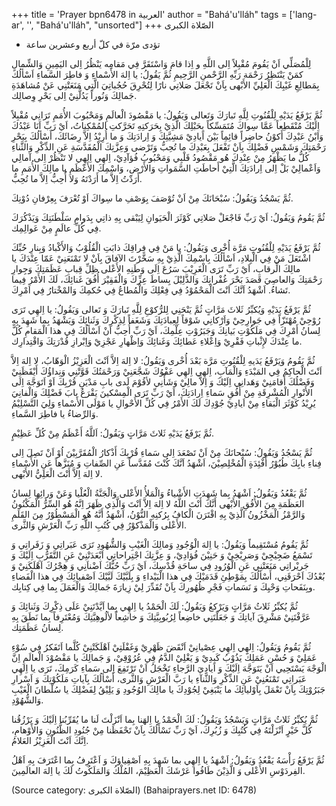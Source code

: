 +++
title = 'Prayer bpn6478 in العربية'
author = "Bahá'u'lláh"
tags = ['lang-ar', '', "Bahá'u'lláh", "unsorted"]
+++
الصّلاة الكبرى
* تؤدى مرّة في كلّ أربع وعشرين ساعة

لِلْمُصَلِّي اَنْ يَقُومَ مُقْبِلاً اِلى اللَّهِ و اِذا قامَ وَاسْتَقَرَّ فِي مَقامِه يَنْظُرُ اِلى اليَمِينِ وَالشِّمالِ كمَنْ يَنْتَظِرُ رَحْمَة رَبِّهِ الرَّحْمنِ الرَّحِيمِ ثُمَّ يَقُولُ:
يا اِلهَ الأَسْماءِ وَ فاطِرَ السَّماءِ اَسْألُكَ بِمَطالِعِ غَيْبِكَ الْعَلِيِّ الأَبْهى بِاَنْ تَجْعَلَ صَلاتِي نارًا لِتُحْرِقَ حُجُباتِيَ الَّتِي مَنَعَتْنِي عَنْ مُشاهَدَةِ جَمالِكَ وَنُوراً يَدُلُّنِيْ اِلى بَحْرِ وِصالِك.

ثُمَّ يَرْفَعُ يَدَيْهِ لِلْقُنُوتِ لِلَّهِ تَبارَكَ وَتَعالى وَيَقُولُ:
يا مَقْصُودَ الْعالَمِ وَمَحْبُوبَ الأُمَمِ تَرَانِي مُقْبِلاً اِلَيْكَ مُنْقَطِعاً عَمَّا سِواكَ مُتَمَسِّكاً بِحَبْلِكَ الَّذِيْ بِحَرَكتِهِ تَحَرَّكتِ المُمْكِناتُ، اَيْ رَبِّ اَنَا عَبْدُكَ وَاَبْنُ عَبْدِكَ أَكوْنُ حاضِراً قائِمِاً بَيْنَ اَيادِيْ مَشِيَّتِكَ وَ اِرادَتِكَ وَ ما أُرِيْدُ اِلاَّ رِضَائَكَ، أَسْألُكَ بِبَحْرِ رَحْمَتِكَ وَشَمْسِ فَضْلِكَ بِاَنْ تَفْعَلَ بِعَبْدِكَ ما تُحِبُّ وَتَرْضى وَعِزَّتِكَ الْمُقَدَّسَةِ عَنِ الذِّكْرِ وَالثَّناءِ كُلُّ ما يَظْهَرُ مِنْ عِنْدِكَ هُو مَقْصُودُ قَلْبِي وَمَحْبُوبُ فُؤآدِيْ، اِلهِي اِلهِي لا تَنْظُرْ اِلى آمالِي وَاَعْمالِيْ بَلْ اِلى اِرادَتِكَ الَّتِيْ أَحاطَتِ السَّمَواتِ وَالأَرْضِ، وَاسْمِكَ الأَعْظَمِ يا مالِكَ الأُمَمِ ما أَرَدْتُ اِلاَّ ما أَرَدْتَهُ وَلا أُحِبُّ اِلاَّ ما تُحِبُّ.

ثُمَّ يَسْجُدُ وَيَقُولُ:
سُبْحَانَكَ مِنْ اَنْ تُوْصَفَ بِوَصْفِ ما سِواكَ اَوْ تُعْرَفَ بِعِرْفانِ دُوْنِكَ.

ثُمَّ يَقُومُ وَيَقُولُ:
اَيْ رَبِّ فَاجْعَلْ صَلاتِي كَوْثَرَ الْحَيَوانِ لِيَبْقى بِهِ ذاتِي بِدَوامِ سَلْطَنَتِكَ وَيَذْكُرَكَ فِي كُلِّ عالَمٍ مِنْ عَوالِمِك.

ثُمَّ يَرْفَعُ يَدَيْهِ لِلْقُنُوتِ مَرَّة أُخْرى وَيَقُولُ:
يا مَنْ فِي فِراقِكَ ذابَتِ الْقُلُوْبُ وَالأَكْبادُ وَبِنارِ حُبِّكَ اشْتَعَلَ مَنْ فِي الْبِلادِ، اَسْألُكَ بِاسْمِكَ الَّذِيْ بِهِ سَخَّرْتَ الآفاقَ بِاَنْ لا تَمْنَعَنِيْ عَمّا عِنْدَكَ يا مالِكَ الِّرقابِ، اَيْ رَبِّ تَرَى الْغَرِيْبَ سَرُعَ اِلَى وَطَنِهِ الأَعْلى ظِلِّ قِبابِ عَظَمَتِكَ وَجِوارِ رَحْمَتِكَ وَالعاصِيَ قَصَدَ بَحْرَ غُفْرانِكَ وَالذَّلِيْلَ بِساطَ عِزِّكَ وَالْفَقِيْرَ أُفُقَ غَنائِكَ، لَكَ الأَمْرُ فِيما تَشاءُ. اَشْهَدُ اَنَّكَ اَنْتَ الْمَحْمُوْدُ فِي فِعْلِكَ وَالْمُطاعُ فِي حُكمِكَ وَالمْخْتارُ فِي اَمْرِكَ.

ثُمَّ يَرْفَعُ يَدَيْهِ وَيُكبِّرُ ثَلاثَ مَرَّاتٍ ثُمَّ يَنْحَنِي لِلرُّكوْعِ لِلَّهِ تَبارَكَ وَ تَعالى وَيَقُولُ:
يا اِلهِي تَرَى رُوْحِيْ مُهْتَزّاً فِي جَوارِحِيْ وَاَرْكانِي شَوْقاً لِعِبادَتِكَ وَشَغَفاً لِذِكْرِكَ وَثَنائِكَ وَيَشْهَدُ بِما شَهِدَ بِهِ لِسانُ أَمْرِكَ فِي مَلَكُوْتِ بَيانِكَ وَجَبَرُوْتِ عِلْمِكَ، اَيْ رَبِّ أُحِبُّ اَنْ اَسْألُكَ فِي هذا الْمَقامِ كُلَّ ما عِنْدَكَ لإِثْباتِ فَقْرِيْ وَاِعْلاءِ عَطائِكَ وَغَنائِكَ وَاِظْهارِ عَجْزِيْ وَاِبْرازِ قُدْرَتِكَ وَاقْتِدارِك.

ثُمَّ يَقُومُ وَيَرْفَعُ يَدَيهِ لِلْقُنُوتِ مَرَّة بَعْدَ أُخْرى وَيَقُولُ:
لا اِلهَ اِلاَّ اَنْتَ الْعَزِيْزُ الْوَهّابُ، لا اِلهَ اِلاَّ اَنْتَ الْحاكِمُ فِي المَبْدَءِ وَالْمَآبِ، اِلهِي اِلهِي عَفْوُكَ شَجَّعَنِيْ وَرَحْمَتُكَ قَوَّتْنِي وَنِداؤُكَ أَيْقَظَنِيْ وَفَضْلُكَ أَقامَنِيْ وَهَدانِي اِلَيْكَ وَ اِلاَّ مالِيْ وَشَأْنِي لأقُوْمَ لَدى بابِ مَدْيَنِ قُرْبِكَ اَوْ اَتَوَجَّهَ اِلَى الأَنْوارِ الْمُشْرِقَةِ مِنْ أُفُقِ سَماءِ اِرادَتِكَ، اَيْ رَبِّ تَرَى الْمِسْكينَ يَقْرَعُ بابَ فَضْلِكَ وَالْفانِيَ يُرِيْدُ كَوْثَرَ الْبَقاءِ مِنْ اَيادِيْ جُوْدِكَ لَكَ الأَمْرُ فِي كُلِّ الأَحْوالِ يا مَوْلَى الأَسْماءِ وَلِيَ التَّسْلِيْمُ وَالرِّضاءُ يا فاطِرَ السَّماءِ.

ثُمَّ يَرْفَعُ يَدَيْهِ ثَلاثَ مَرَّاتٍ وَيَقُولُ:
اَللَّهُ أَعْظَمُ مِنْ كُلِّ عَظِيْمٍ.

ثُمَّ يَسْجُدُ وَيَقُولُ:
سُبْحانَكَ مِنْ اَنْ تَصْعَدَ اِلى سَماءِ قُرْبِكَ أَذْكارُ الْمُقَرَّبِيْنَ اُوْ اَنْ تَصِلَ اِلى فِناءِ بابِكَ طُيُوْرُ أَفْئِدَةِِ الْمُخْلِصِيْنَ، اَشْهَدُ اَنَّكَ كُنْتَ مُقَدَّساً عَنِ الصِّفاتِ وَ مُنَزَّهاً عَنِ الأَسْماءِ لا اِلهَ اِلاَّ أَنْتَ الْعَلِيُّ الأَبْهی.

ثُمَّ يَقْعُدُ وَيَقُولُ:
اَشْهَدُ بِما شَهِدَتِ الأَشْياءُ وَالْمَلأُ الأَعْلى وَالْجَنَّةُ الْعُلْيا وَعَنْ وَرائِها لِسانُ العَظَمَةِ مِنَ الأُفُقِ الأَبْهى أَنَّكَ أَنْتَ اللَّهُ لا اِلهَ اِلاَّ اَنْتَ وَالَّذِي ظَهَرَ اِنَّهُ هُو السِّرُّ الْمَكْنُونُ وَالرَّمْزُ الْمَخْزُونُ الَّذِيْ بِهِ اقْتَرَنَ الْكافُ بِرُكنِهِ النُّوْنُ، اَشْهَدُ أَنَّهُ هُو الْمَسْطُوْرُ مِنَ القَلَمِ الأَعْلى وَالْمَذْكوْرُ فِي كُتُبِ اللَّهِ رَبِّ الْعَرْشِ وَالثَّری.

ثُمَّ يَقُومُ مُسْتَقِيماً وَيَقُولُ:
يا اِلهَ الْوُجُودِ وَمالِكَ الْغَيْبِ وَالشُّهُودِ تَرَى عَبَراتِي وَ زَفَراتِي وَ تَسْمَعُ ضَجِيْجِيْ وَصَرِيْخِيْ وَ حَنِيْنَ فُؤادِيْ، وَ عِزَّتِكَ اجْتِراحاتِي اَبْعَدَتْنِيْ عَنِ التَّقَرُّبِ اِلَيْكَ وَ جَريْراتِي مَنَعَتْنِي عَنِ الْوُرُودِ فِي ساحَةِ قُدْسِكَ، اَيْ رَبِّ حُبُّكَ اَضْناَنِي وَ هِجْرُكَ اَهْلَكَنِيْ وَ بُعْدُكَ اَحْرَقَنِي، أَسْألُكَ بِمَوْطِئِ قَدَمَيْكَ فِي هذا الْبَيْداءِ وَ بِلَبَّيْكَ لَبَّيْكَ اَصْفيائِكَ فِي هذا الْفَضاءِ وبِنَفَحاتِ وَحْيِكَ وَ نَسَماتِ فَجْرِ ظُهُورِكَ بِاَنْ تُقَدِّرَ لِيْ زِيارَةَ جَمالِكَ وَالْعَمَلَ بِما فِي كِتابِك.

ثُمَّ يُكبِّرُ ثَلاثُ مَرَّاتٍ وَيَرْكعُ وَيَقُولُ:
لَكَ الْحَمْدُ يا اِلهِي بِما اَيَّدْتَنِيْ عَلَى ذِكْرِكَ وَثَنائِكَ وَ عَرَّفْتَنِيْ مَشْرِقَ آياتِكَ وَ جَعَلْتَنِي خاضِعاً لِرُبُوبِيَّتِكَ وَ خاشِعاً لألُوهِيَّتِكَ وَمُعْتَرِفاً بِما نَطَقَ بِهِ لِسانُ عَظَمَتِك.

ثُمَّ يَقُومُ وَيَقُولُ:
اِلهِي اِلهِي عِصْيانِيْ اَنْقَضَ ظَهْرِيْ وَغَفْلَتِيْ اَهْلَكَتْنِيْ كُلَّما اَتَفَكرُ فِي سُوْءِ عَمَلِيْ وَ حُسْنِ عَمَلِكَ يَذُوْبُ كَبِدِيْ وَ يَغْلِيْ الدَّمُ فِي عُرُوْقِيْ، وَ جَمالِكَ يا مَقْصُوْدَ الْعالَمِ اِنَّ الْوَجْهَ يَسْتَحِیي اَنْ يَتَوَجَّهَ اِلَيْكَ وَ اَيادِيَ الرَّجاءِ تَخْجَلُ اَنْ تَرْتَفِعَ اِلى سَماءِ كَرَمِكَ، تَرَى يا اِلهِي عَبَراتِي تَمْنَعُنِيْ عَنِ الذِّكْرِ وَالثَّنآءِ يا رَبَّ الْعَرْشِ وَالثَّری، أَسْألُكَ بِآياتِ مَلَكُوْتِكَ وَ اَسْرارِ جَبَرُوْتِكَ بِاَنْ تَعْمَلَ بِاَوْليائِكَ ما يَنْبَغِيْ لِجُوْدِكَ يا مالِكَ الوُجُودِ وَ يَلِيْقُ لِفَضْلِكَ يا سُلْطانَ الْغَيْبِ وَالشُّهُوْدِ.

ثُمَّ يُكبِّرُ ثَلاثُ مَرَّاتٍ وَيَسْجُدُ وَيَقُولُ:
لَكَ الْحَمْدُ يا اِلهَنا بِما اَنْزَلْتَ لَنا ما يُقَرِّبُنا اِلَيْكَ وَ يَرْزُقُنا كُلَّ خَيْرٍ اَنْزَلْتَهُ فِي كُتُبِكَ وَ زُبُرِكَ، اَيْ رَبِّ نَسْأَلُكَ بِاَنْ تَحْفَظَنا مِنْ جُنُودِ الظُّنُونِ وَالأَوْهامِ، اِنَّكَ اَنْتَ الْعَزِيْزُ العَلامُ.

ثُمَّ يَرْفَعُ رَأْسَهُ يَقْعُدُ وَيَقُولُ:
اَشْهَدُ يا اِلهِي بما شَهِدَ بِهِ اَصْفِياؤكَ وَ اَعْتَرِفُ بِما اعْتَرَفَ بِهِ اَهْلُ الفِردَوْسِ الأَعْلى وَ الَّذِيْنَ طَافُوا عَرْشَكَ الْعَظِيْمَ، المُلْكُ وَالمَلَكُوتُ لَكَ يا اِلهَ العالَمِينَ.

(Source category: الصّلاة الكبرى)
(Bahaiprayers.net ID: 6478)
